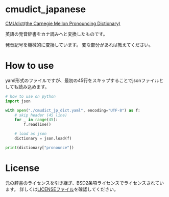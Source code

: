 # cmudict_japanese
[CMUdict(the Carnegie Mellon Pronouncing Dictionary)](https://github.com/cmusphinx/cmudict)

英語の発音辞書をカナ読みへと変換したものです。

発音記号を機械的に変換しています。
変な部分があれば教えてください。

# How to use
yaml形式のファイルですが、最初の45行をスキップすることでjsonファイルとしても読み込めます。

```python
# how to use on python
import json

with open("./cmudict_jp_dict.yaml", encoding="UTF-8") as f:
    # skip header (45 line)
    for _ in range(45):
        f.readline()

    # load as json
    dictionary = json.load(f)

print(dictionary["pronounce"])
```

# License
元の辞書のライセンスを引き継ぎ、BSD2条項ライセンスでライセンスされています。
詳しくは[LICENSEファイル](LICENSE)を確認してください。


